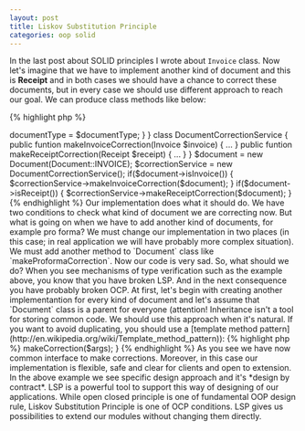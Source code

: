 ```yaml
---
layout: post
title: Liskov Substitution Principle
categories: oop solid
---
```


In the last post about SOLID principles I wrote about `Invoice` class. Now let's imagine that we have to implement another kind of document and this is **Receipt** and in both cases we should have a chance to correct these documents, but in every case we should use different approach to reach our goal. We can produce class methods like  below:

{% highlight php %}

<?php

class Document
{
	const INVOICE = 'invoice';
	const RECEIPT = 'receipt';

	/**
     * @var string
     */
	private $documentType;

	public function __construct($documentType) 
	{
		$this->documentType = $documentType;
	}
}

class DocumentCorrectionService
{
	public funtion makeInvoiceCorrection(Invoice $invoice)
	{ ... }

	public funtion makeReceiptCorrection(Receipt $receipt)
	{ ... }
}

$document = new Document(Document::INVOICE);
$correctionService = new DocumentCorrectionService();

if($document->isInvoice()) {
	$correctionService->makeInvoiceCorrection($document);
}

if($document->isReceipt()) {
	$correctionService->makeReceiptCorrection($document);
}

{% endhighlight %}

Our implementation does what it should do. We have two conditions to check what kind of document we are correcting now. But what is going on when we have to add another kind of documents, for example pro forma? We must change our implementation in two places (in this case; in real application we will have probably more complex situation). We must add another method to `Document` class like `makeProformaCorrection`. Now our code is very sad.

So, what should we do?

When you see mechanisms of type verification such as the example above, you  know that you have broken LSP. And in the next consequence you have probably broken OCP. At first, let's begin with creating another implementantion for every kind of document and let's assume that `Document` class is a parent for everyone (attention! Inheritance isn't a tool for storing common code. We should use this approach when it's natural. If you want to avoid duplicating, you should use a [template method pattern](http://en.wikipedia.org/wiki/Template_method_pattern)):

{% highlight php %}

<?php

interface DocumentCorrectable
{
	public function makeCorrection($args);
}

abstract class Document implements DocumentCorrectable
{}

class Receipt extends Document
{}

class Invoice extends Document
{}

class ProformaInvoice extends Document
{}

{% endhighlight %}

Now let's look how to use this approach:

{% highlight php %}

$receipt = new Receipt();
$invoice = new Invoice();
$proforma = new ProformaInvoice();

$documentsArr = [$receipt, $invoice, $proforma];

foreach($documentsArr as $document) {
	$document->makeCorrection($args);
}

{% endhighlight %}

As you see we have now common interface to make corrections. Moreover, in this case our implementation is flexible, safe and clear for clients and open to extension.

In the above example we see specific design approach and it's *design by contract*. LSP is a powerful tool to support this way of designing of our applications. While open closed principle is one of fundamental OOP design rule, Liskov Substitution Principle is one of OCP conditions. LSP gives us possibilities to extend our modules without changing them directly.
